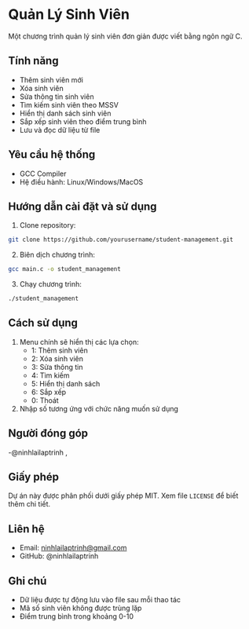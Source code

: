 # Quản Lý Sinh Viên
Một chương trình quản lý sinh viên đơn giản được viết bằng ngôn ngữ C.

## Tính năng
- Thêm sinh viên mới
- Xóa sinh viên
- Sửa thông tin sinh viên
- Tìm kiếm sinh viên theo MSSV
- Hiển thị danh sách sinh viên
- Sắp xếp sinh viên theo điểm trung bình
- Lưu và đọc dữ liệu từ file


## Yêu cầu hệ thống
- GCC Compiler
- Hệ điều hành: Linux/Windows/MacOS

## Hướng dẫn cài đặt và sử dụng
1. Clone repository:
```bash
git clone https://github.com/yourusername/student-management.git
```

2. Biên dịch chương trình:
```bash
gcc main.c -o student_management
```

3. Chạy chương trình:
```bash
./student_management
```

## Cách sử dụng
1. Menu chính sẽ hiển thị các lựa chọn:
   - 1: Thêm sinh viên
   - 2: Xóa sinh viên
   - 3: Sửa thông tin
   - 4: Tìm kiếm
   - 5: Hiển thị danh sách
   - 6: Sắp xếp
   - 0: Thoát
2. Nhập số tương ứng với chức năng muốn sử dụng

## Người đóng góp
-@ninhlailaptrinh , 

## Giấy phép
Dự án này được phân phối dưới giấy phép MIT. Xem file `LICENSE` để biết thêm chi tiết.

## Liên hệ
- Email: ninhlailaptrinh@gmail.com
- GitHub: @ninhlailaptrinh

## Ghi chú
- Dữ liệu được tự động lưu vào file sau mỗi thao tác
- Mã số sinh viên không được trùng lặp
- Điểm trung bình trong khoảng 0-10
